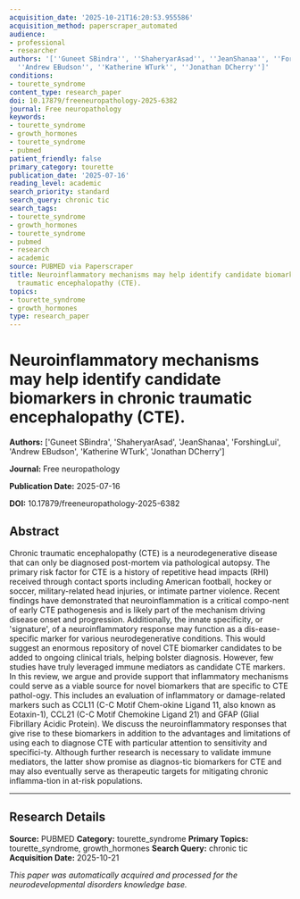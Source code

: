 ```yaml
---
acquisition_date: '2025-10-21T16:20:53.955586'
acquisition_method: paperscraper_automated
audience:
- professional
- researcher
authors: '[''Guneet SBindra'', ''ShaheryarAsad'', ''JeanShanaa'', ''ForshingLui'',
  ''Andrew EBudson'', ''Katherine WTurk'', ''Jonathan DCherry'']'
conditions:
- tourette_syndrome
content_type: research_paper
doi: 10.17879/freeneuropathology-2025-6382
journal: Free neuropathology
keywords:
- tourette_syndrome
- growth_hormones
- tourette_syndrome
- pubmed
patient_friendly: false
primary_category: tourette
publication_date: '2025-07-16'
reading_level: academic
search_priority: standard
search_query: chronic tic
search_tags:
- tourette_syndrome
- growth_hormones
- tourette_syndrome
- pubmed
- research
- academic
source: PUBMED via Paperscraper
title: Neuroinflammatory mechanisms may help identify candidate biomarkers in chronic
  traumatic encephalopathy (CTE).
topics:
- tourette_syndrome
- growth_hormones
type: research_paper
---
```


# Neuroinflammatory mechanisms may help identify candidate biomarkers in chronic traumatic encephalopathy (CTE).

**Authors:** ['Guneet SBindra', 'ShaheryarAsad', 'JeanShanaa', 'ForshingLui', 'Andrew EBudson', 'Katherine WTurk', 'Jonathan DCherry']

**Journal:** Free neuropathology

**Publication Date:** 2025-07-16

**DOI:** 10.17879/freeneuropathology-2025-6382

## Abstract

Chronic traumatic encephalopathy (CTE) is a neurodegenerative disease that can only be diagnosed post-mortem via pathological autopsy. The primary risk factor for CTE is a history of repetitive head impacts (RHI) received through contact sports including American football, hockey or soccer, military-related head injuries, or intimate partner violence. Recent findings have demonstrated that neuroinflammation is a critical compo-nent of early CTE pathogenesis and is likely part of the mechanism driving disease onset and progression. Additionally, the innate specificity, or 'signature', of a neuroinflammatory response may function as a dis-ease-specific marker for various neurodegenerative conditions. This would suggest an enormous repository of novel CTE biomarker candidates to be added to ongoing clinical trials, helping bolster diagnosis. However, few studies have truly leveraged immune mediators as candidate CTE markers. In this review, we argue and provide support that inflammatory mechanisms could serve as a viable source for novel biomarkers that are specific to CTE pathol-ogy. This includes an evaluation of inflammatory or damage-related markers such as CCL11 (C-C Motif Chem-okine Ligand 11, also known as Eotaxin-1), CCL21 (C-C Motif Chemokine Ligand 21) and GFAP (Glial Fibrillary Acidic Protein). We discuss the neuroinflammatory responses that give rise to these biomarkers in addition to the advantages and limitations of using each to diagnose CTE with particular attention to sensitivity and specifici-ty. Although further research is necessary to validate immune mediators, the latter show promise as diagnos-tic biomarkers for CTE and may also eventually serve as therapeutic targets for mitigating chronic inflamma-tion in at-risk populations.

---

## Research Details

**Source:** PUBMED
**Category:** tourette_syndrome
**Primary Topics:** tourette_syndrome, growth_hormones
**Search Query:** chronic tic
**Acquisition Date:** 2025-10-21

*This paper was automatically acquired and processed for the neurodevelopmental disorders knowledge base.*
